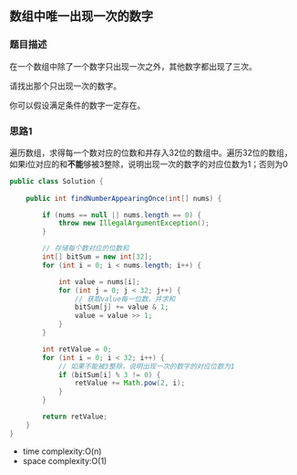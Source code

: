 ## 数组中唯一出现一次的数字

### 题目描述

在一个数组中除了一个数字只出现一次之外，其他数字都出现了三次。

请找出那个只出现一次的数字。

你可以假设满足条件的数字一定存在。

### 思路1

遍历数组，求得每一个数对应的位数和并存入32位的数组中。遍历32位的数组，如果i位对应的和**不能**够被3整除，说明出现一次的数字的对应位数为1；否则为0


```java
public class Solution {
    
    public int findNumberAppearingOnce(int[] nums) {

        if (nums == null || nums.length == 0) {
            throw new IllegalArgumentException();
        }

        // 存储每个数对应的位数和
        int[] bitSum = new int[32];
        for (int i = 0; i < nums.length; i++) {

            int value = nums[i];
            for (int j = 0; j < 32; j++) {
                // 获取value每一位数，并求和
                bitSum[j] += value & 1;
                value = value >> 1;
            }
        }

        int retValue = 0;
        for (int i = 0; i < 32; i++) {
            // 如果不能被3整除，说明出现一次的数字的对应位数为1
            if (bitSum[i] % 3 != 0) {
                retValue += Math.pow(2, i);
            }
        }

        return retValue;
    }
}
```
- time complexity:O(n)
- space complexity:O(1)


